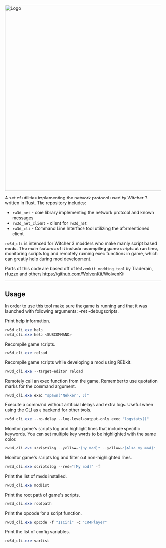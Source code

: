 <img src="./docs/banner_transparent.png" alt="Logo" width="600"/>

A set of utilities implementing the network protocol used by Witcher 3 written in Rust.
The repository includes:
- `rw3d_net` - core library implementing the network protocol and known messages
- `rw3d_net_client` - client for `rw3d_net`
- `rw3d_cli` - Command Line Interface tool utilizing the aformentioned client

`rw3d_cli` is intended for Witcher 3 modders who make mainly script based mods.
The main features of it include recompiling game scripts at run time, monitoring scripts log and remotely running exec functions in game, which can greatly help during mod development.

Parts of this code are based off of `Wolvenkit modding tool` by Traderain, rfuzzo and others
https://github.com/WolvenKit/WolvenKit

---


## Usage

In order to use this tool make sure the game is running and that it was launched with following arguments: -net -debugscripts.

Print help information.
```ps1
rw3d_cli.exe help
rw3d_cli.exe help <SUBCOMMAND>
```

Recompile game scripts.
```ps1
rw3d_cli.exe reload
```

Recompile game scripts while developing a mod using REDkit.
```ps1
rw3d_cli.exe --target=editor reload
```

Remotely call an exec function from the game. Remember to use quotation marks for the command argument.
```ps1
rw3d_cli.exe exec "spawn('Nekker', 3)"
```

Execute a command without artificial delays and extra logs. Useful when using the CLI as a backend for other tools.
```ps1
rw3d_cli.exe --no-delay --log-level=output-only exec "logstats()"
```

Monitor game's scripts log and highlight lines that include specific keywords. You can set multiple key words to be highlighted with the same color.
```ps1
rw3d_cli.exe scriptslog --yellow="[My mod]" --yellow="[Also my mod]"
```

Monitor game's scripts log and filter out non-highlighted lines.
```ps1
rw3d_cli.exe scriptslog --red="[My mod]" -f
```

Print the list of mods installed.
```ps1
rw3d_cli.exe modlist
```

Print the root path of game's scripts.
```ps1
rw3d_cli.exe rootpath
```

Print the opcode for a script function.
```ps1
rw3d_cli.exe opcode -f "IsCiri" -c "CR4Player"
```

Print the list of config variables.
```ps1
rw3d_cli.exe varlist
```